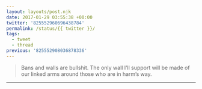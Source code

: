 ```yaml
---
layout: layouts/post.njk
date: 2017-01-29 03:55:38 +00:00
twitter: '825552960696438784'
permalink: /status/{{ twitter }}/
tags: 
  - tweet
  - thread
previous: '825552908036878336'
---
```


> Bans and walls are bullshit. The only wall I’ll support will be made of our linked arms around those who are in harm’s way.

---
